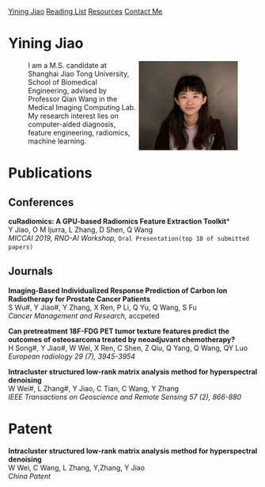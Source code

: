 
[Yining Jiao](https://github.com/jiaoyining/jiaoyining.github.io/README.md)
[Reading List](https://github.com/jiaoyining/jiaoyining.github.io/readinglist.md)
[Resources](https://github.com/jiaoyining/jiaoyining.github.io/resources.md)
[Contact Me](https://github.com/jiaoyining/jiaoyining.github.io/constactme.md)


# Yining Jiao

<figure class="thrid">
<img src="https://github.com/jiaoyining/jiaoyining.github.io/blob/master/photo1.png?raw=true" width = "200" height = "180" align="right">I am a M.S. candidate at Shanghai Jiao Tong University, School of Biomedical Engineering, advised by Professor Qian Wang in the Medical Imaging Computing Lab. My research interest lies on computer-aided diagnosis, feature engineering, radiomics, machine learning.
</figure>


# Publications

## Conferences
**cuRadiomics: A GPU-based Radiomics Feature Extraction Toolkit***  
Y Jiao, O M Ijurra, L Zhang, D Shen, Q Wang  
*MICCAI 2019, RNO-AI Workshop,* `Oral Presentation(top 10 of submitted papers)`

## Journals
**Imaging-Based Individualized Response Prediction of Carbon Ion Radiotherapy for Prostate Cancer Patients**  
S Wu#, Y Jiao#, Y Zhang, X Ren, P Li, Q Yu, Q Wang, S Fu  
*Cancer Management and Research,* accpeted

**Can pretreatment 18F-FDG PET tumor texture features predict the outcomes of osteosarcoma treated by neoadjuvant chemotherapy?**  
H Song#, Y Jiao#, W Wei, X Ren, C Shen, Z Qiu, Q Yang, Q Wang, QY Luo  
*European radiology 29 (7), 3945-3954*

**Intracluster structured low-rank matrix analysis method for hyperspectral denoising**  
W Wei#, L Zhang#, Y Jiao, C Tian, C Wang, Y Zhang  
*IEEE Transactions on Geoscience and Remote Sensing 57 (2), 866-880*

# Patent

**Intracluster structured low-rank matrix analysis method for hyperspectral denoising**  
W Wei, C Wang, L Zhang, Y,Zhang, Y Jiao  
*China Patent*  

